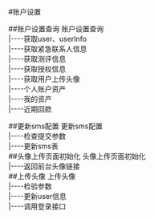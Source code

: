 #账户设置

##账户设置查询
账户设置查询<br>
|----获取user、userInfo<br>
|----获取紧急联系人信息<br>
|----获取测评信息<br>
|----获取授权信息<br>
|----获取用户上传头像<br>
|----个人账户资产<br>
|----我的资产<br>
|----近期回款<br>

##更新sms配置
更新sms配置<br>
|----检查提交参数<br>
|----更新sms表<br>
##头像上传页面初始化
头像上传页面初始化<br>
|----返回前台头像链接<br>
##上传头像
上传头像<br>
|----检验参数<br>
|----更新user信息<br>
|----调用登录接口<br>